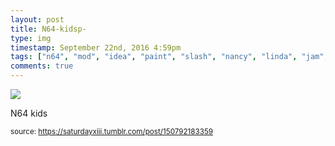 ```yaml
---
layout: post
title: N64-kidsp-
type: img
timestamp: September 22nd, 2016 4:59pm
tags: ["n64", "mod", "idea", "paint", "slash", "nancy", "linda", "jam", "art"]
comments: true
---
```

<img src="https://saturdayxiii.github.io/media/150792183359.png"/>

N64 kids
 
  
<small>source: https://saturdayxiii.tumblr.com/post/150792183359</small>